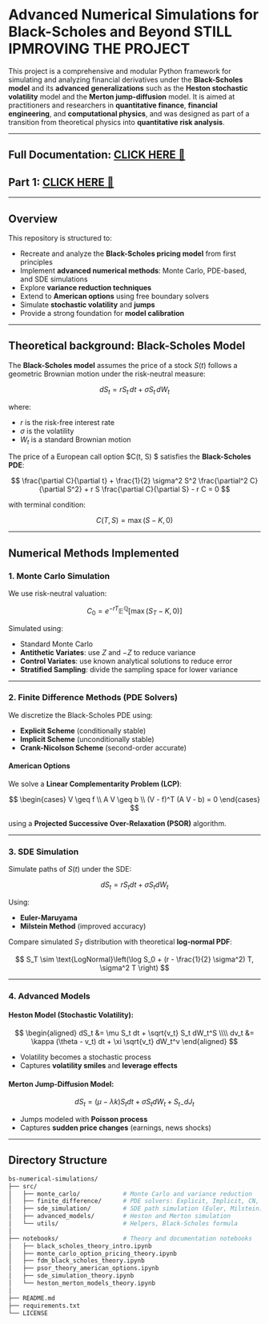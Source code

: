 # Advanced Numerical Simulations for Black-Scholes and Beyond **STILL IPMROVING THE PROJECT**

This project is a comprehensive and modular Python framework for simulating and analyzing financial derivatives under the **Black-Scholes model** and its **advanced generalizations** such as the **Heston stochastic volatility** model and the **Merton jump-diffusion** model.
It is aimed at practitioners and researchers in **quantitative finance**, **financial engineering**, and **computational physics**, and was designed as part of a transition from theoretical physics into **quantitative risk analysis**.

---

## Full Documentation: [CLICK HERE 🔗](./docs/documentation.ipynb)
## Part 1: [CLICK HERE 🔗](./docs/part1.ipynb)

---

## Overview

This repository is structured to:
- Recreate and analyze the **Black-Scholes pricing model** from first principles
- Implement **advanced numerical methods**: Monte Carlo, PDE-based, and SDE simulations
- Explore **variance reduction techniques**
- Extend to **American options** using free boundary solvers
- Simulate **stochastic volatility** and **jumps**
- Provide a strong foundation for **model calibration**

---

## Theoretical background: Black-Scholes Model

The **Black-Scholes model** assumes the price of a stock $S(t)$ follows a geometric Brownian motion under the risk-neutral measure:

$$
dS_t = r S_t \,dt + \sigma S_t \,dW_t
$$

where:
- $r$ is the risk-free interest rate
- $\sigma$ is the volatility
- $W_t$ is a standard Brownian motion

The price of a European call option $C(t, S) $ satisfies the **Black-Scholes PDE**:

$$
\frac{\partial C}{\partial t} + \frac{1}{2} \sigma^2 S^2 \frac{\partial^2 C}{\partial S^2} + r S \frac{\partial C}{\partial S} - r C = 0
$$

with terminal condition:

$$
C(T, S) = \max(S - K, 0)
$$

---

## Numerical Methods Implemented

### 1. Monte Carlo Simulation

We use risk-neutral valuation:

$$
C_0 = e^{-rT} \mathbb{E}^\mathbb{Q}[\max(S_T - K, 0)]
$$

Simulated using:

- Standard Monte Carlo
- **Antithetic Variates**: use $Z$ and $-Z$ to reduce variance
- **Control Variates**: use known analytical solutions to reduce error
- **Stratified Sampling**: divide the sampling space for lower variance

---

### 2. Finite Difference Methods (PDE Solvers)

We discretize the Black-Scholes PDE using:

- **Explicit Scheme** (conditionally stable)
- **Implicit Scheme** (unconditionally stable)
- **Crank-Nicolson Scheme** (second-order accurate)

#### American Options
We solve a **Linear Complementarity Problem (LCP)**:

$$
\begin{cases}
V \geq f \\
A V \geq b \\
(V - f)^T (A V - b) = 0
\end{cases}
$$

using a **Projected Successive Over-Relaxation (PSOR)** algorithm.

---

### 3. SDE Simulation

Simulate paths of $S(t)$ under the SDE:

$$
dS_t = r S_t dt + \sigma S_t dW_t
$$

Using:

- **Euler-Maruyama**
- **Milstein Method** (improved accuracy)

Compare simulated $S_T$ distribution with theoretical **log-normal PDF**:

$$
S_T \sim \text{LogNormal}\left(\log S_0 + (r - \frac{1}{2} \sigma^2) T, \sigma^2 T \right)
$$

---

### 4. Advanced Models

#### Heston Model (Stochastic Volatility):

$$
\begin{aligned}
dS_t &= \mu S_t dt + \sqrt{v_t} S_t dW_t^S \\\\
dv_t &= \kappa (\theta - v_t) dt + \xi \sqrt{v_t} dW_t^v
\end{aligned}
$$

- Volatility becomes a stochastic process
- Captures **volatility smiles** and **leverage effects**

#### Merton Jump-Diffusion Model:

$$
dS_t = (\mu - \lambda k) S_t dt + \sigma S_t dW_t + S_{t-} dJ_t
$$

- Jumps modeled with **Poisson process**
- Captures **sudden price changes** (earnings, news shocks)

---

## Directory Structure

```bash
bs-numerical-simulations/
├── src/
│   ├── monte_carlo/            # Monte Carlo and variance reduction
│   ├── finite_difference/      # PDE solvers: Explicit, Implicit, CN, PSOR
│   ├── sde_simulation/         # SDE path simulation (Euler, Milstein)
│   ├── advanced_models/        # Heston and Merton simulation
│   └── utils/                  # Helpers, Black-Scholes formula
│
├── notebooks/                  # Theory and documentation notebooks
│   ├── black_scholes_theory_intro.ipynb
│   ├── monte_carlo_option_pricing_theory.ipynb
│   ├── fdm_black_scholes_theory.ipynb
│   ├── psor_theory_american_options.ipynb
│   ├── sde_simulation_theory.ipynb
│   └── heston_merton_models_theory.ipynb
│
├── README.md
├── requirements.txt
└── LICENSE